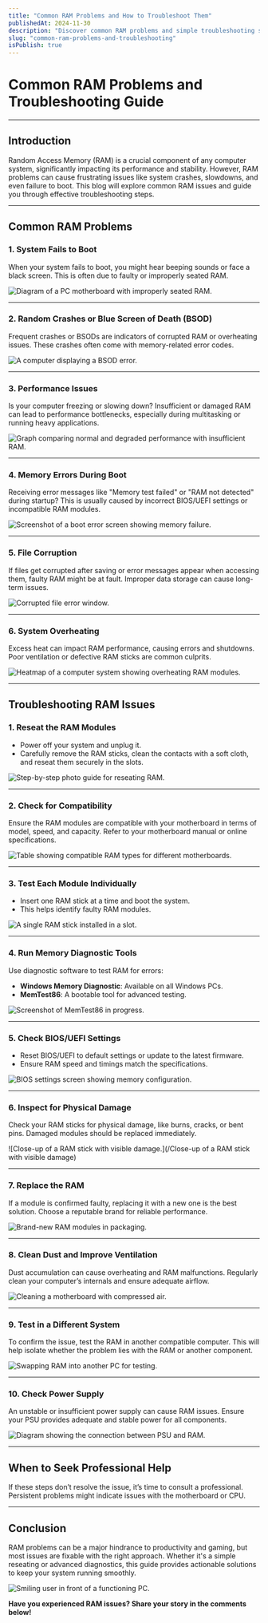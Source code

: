 ```yaml
---
title: "Common RAM Problems and How to Troubleshoot Them"
publishedAt: 2024-11-30
description: "Discover common RAM problems and simple troubleshooting steps to fix them."
slug: "common-ram-problems-and-troubleshooting"
isPublish: true
---
```


# Common RAM Problems and Troubleshooting Guide

---

## Introduction  
Random Access Memory (RAM) is a crucial component of any computer system, significantly impacting its performance and stability. However, RAM problems can cause frustrating issues like system crashes, slowdowns, and even failure to boot. This blog will explore common RAM issues and guide you through effective troubleshooting steps.  

---

## Common RAM Problems

### 1. System Fails to Boot  
When your system fails to boot, you might hear beeping sounds or face a black screen. This is often due to faulty or improperly seated RAM.  

![Diagram of a PC motherboard with improperly seated RAM.](/PC-motherboard-with-improperly-seated-RAM.jpeg)

---

### 2. Random Crashes or Blue Screen of Death (BSOD)  
Frequent crashes or BSODs are indicators of corrupted RAM or overheating issues. These crashes often come with memory-related error codes.  

![A computer displaying a BSOD error.](/computer-displaying-BSOD-error.jpeg)

---

### 3. Performance Issues  
Is your computer freezing or slowing down? Insufficient or damaged RAM can lead to performance bottlenecks, especially during multitasking or running heavy applications.  

![Graph comparing normal and degraded performance with insufficient RAM.](/Graph-comparing-normal-and-degraded-performance-with-insufficient-RAM.jpeg)

---

### 4. Memory Errors During Boot  
Receiving error messages like "Memory test failed" or "RAM not detected" during startup? This is usually caused by incorrect BIOS/UEFI settings or incompatible RAM modules.  

![Screenshot of a boot error screen showing memory failure.](/boot-error-screen-showing-memory-failure.jpeg)

---

### 5. File Corruption  
If files get corrupted after saving or error messages appear when accessing them, faulty RAM might be at fault. Improper data storage can cause long-term issues.  

![Corrupted file error window.](/Corrupted-file-error-window.jpeg)

---

### 6. System Overheating  
Excess heat can impact RAM performance, causing errors and shutdowns. Poor ventilation or defective RAM sticks are common culprits.  

![Heatmap of a computer system showing overheating RAM modules.](/Heatmap-computer-system-overheating-RAM-modules.jpeg)

---

## Troubleshooting RAM Issues

### 1. Reseat the RAM Modules  
- Power off your system and unplug it.  
- Carefully remove the RAM sticks, clean the contacts with a soft cloth, and reseat them securely in the slots.  

![Step-by-step photo guide for reseating RAM.](/Step-by-step-photo-guide-reseating-RAM.jpeg)

---

### 2. Check for Compatibility  
Ensure the RAM modules are compatible with your motherboard in terms of model, speed, and capacity. Refer to your motherboard manual or online specifications.  

![Table showing compatible RAM types for different motherboards.](/compatible-RAM-types-different-motherboards.jpeg)

---

### 3. Test Each Module Individually  
- Insert one RAM stick at a time and boot the system.  
- This helps identify faulty RAM modules.  

![A single RAM stick installed in a slot.](/single-RAM-stick-installed--slot.jpeg)

---

### 4. Run Memory Diagnostic Tools  
Use diagnostic software to test RAM for errors:  
- **Windows Memory Diagnostic**: Available on all Windows PCs.  
- **MemTest86**: A bootable tool for advanced testing.  

![Screenshot of MemTest86 in progress.](/MemTest86-in-progress.jpeg)

---

### 5. Check BIOS/UEFI Settings  
- Reset BIOS/UEFI to default settings or update to the latest firmware.  
- Ensure RAM speed and timings match the specifications.  

![BIOS settings screen showing memory configuration.](/BIOS-settings-screen-memory-configuration.jpeg)

---

### 6. Inspect for Physical Damage  
Check your RAM sticks for physical damage, like burns, cracks, or bent pins. Damaged modules should be replaced immediately.  

![Close-up of a RAM stick with visible damage.](/Close-up of a RAM stick with visible damage)

---

### 7. Replace the RAM  
If a module is confirmed faulty, replacing it with a new one is the best solution. Choose a reputable brand for reliable performance.  

![Brand-new RAM modules in packaging.](/Brand-new-RAM-modules-in-packaging.jpeg)

---

### 8. Clean Dust and Improve Ventilation  
Dust accumulation can cause overheating and RAM malfunctions. Regularly clean your computer’s internals and ensure adequate airflow.  

![Cleaning a motherboard with compressed air.](/Cleaning-motherboard-with-compressed-air.jpeg)

---

### 9. Test in a Different System  
To confirm the issue, test the RAM in another compatible computer. This will help isolate whether the problem lies with the RAM or another component.  

![Swapping RAM into another PC for testing.](/Swapping-RAM-into-another-PC-for-testing.jpeg)

---

### 10. Check Power Supply  
An unstable or insufficient power supply can cause RAM issues. Ensure your PSU provides adequate and stable power for all components.  

![Diagram showing the connection between PSU and RAM.](/connection-between-PSU-and-RAM.jpeg)

---

## When to Seek Professional Help  
If these steps don’t resolve the issue, it’s time to consult a professional. Persistent problems might indicate issues with the motherboard or CPU.  

---

## Conclusion  
RAM problems can be a major hindrance to productivity and gaming, but most issues are fixable with the right approach. Whether it's a simple reseating or advanced diagnostics, this guide provides actionable solutions to keep your system running smoothly.  

![Smiling user in front of a functioning PC.](/Smiling-user-in-front-of-functioning-PC.jpeg)  

**Have you experienced RAM issues? Share your story in the comments below!**
